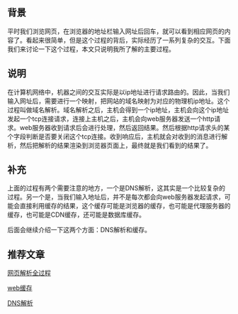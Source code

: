 
## 背景

   平时我们浏览网页，在浏览器的地址栏输入网址后回车，就可以看到相应网页的内容了。看起来很简单，但是这个过程的背后，实际经历了一系列复杂的交互。下面我们来讨论一下这个过程，本文只说明我所了解的主要过程。

## 说明

   在计算机网络中，机器之间的交互实际是以ip地址进行请求路由的。因此，当我们输入网址后，需要进行一个映射，把网站的域名映射为对应的物理机ip地址。这个过程叫做域名解析。域名解析之后，主机会得到一个ip地址，主机会向这个ip地址发起一个tcp连接请求，连接上主机之后，主机会向web服务器发送一个http请求。web服务器收到请求后会进行处理，然后返回结果。然后根据http请求头的某个字段判断是否要关闭这个tcp连接。收到响应后，主机就会对收到的消息进行解析，然后把解析的结果渲染到浏览器页面上，最终就是我们看到的结果了。

## 补充

   上面的过程有两个需要注意的地方，一个是DNS解析，这其实是一个比较复杂的过程。另一个是，当我们输入地址后，并不是每次都会向web服务器发起请求，可能会直接利用缓存的结果，这个缓存可能是浏览器的缓存，也可能是代理服务器的缓存，也可能是CDN缓存，还可能是数据库缓存。

   后面会继续介绍一下这两个方面：DNS解析和缓存。

## 推荐文章

   [网页解析全过程](http://blog.sina.com.cn/s/blog_51048da70102wfc9.html)

   [web缓存](http://web.jobbole.com/85243/)

   [DNS解析](http://blog.csdn.net/yipiankongbai/article/details/25031461)    

